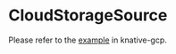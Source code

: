 # CloudStorageSource

Please refer to the [example](https://github.com/google/knative-gcp/blob/master/docs/examples/cloudstoragesource/README.md) in knative-gcp.
